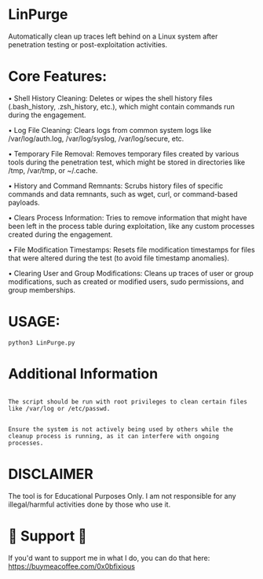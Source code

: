# LinPurge
Automatically clean up traces left behind on a Linux system after penetration testing or post-exploitation activities.

# Core Features:
• Shell History Cleaning: Deletes or wipes the shell history files (.bash_history, .zsh_history, etc.), which might contain commands run during the engagement.

• Log File Cleaning: Clears logs from common system logs like /var/log/auth.log, /var/log/syslog, /var/log/secure, etc.

• Temporary File Removal: Removes temporary files created by various tools during the penetration test, which might be stored in directories like /tmp, /var/tmp, or ~/.cache.

• History and Command Remnants: Scrubs history files of specific commands and data remnants, such as wget, curl, or command-based payloads.

• Clears Process Information: Tries to remove information that might have been left in the process table during exploitation, like any custom processes created during the engagement.

• File Modification Timestamps: Resets file modification timestamps for files that were altered during the test (to avoid file timestamp anomalies).

• Clearing User and Group Modifications: Cleans up traces of user or group modifications, such as created or modified users, sudo permissions, and group memberships.

# USAGE: 
```
python3 LinPurge.py
```

# Additional Information
```

The script should be run with root privileges to clean certain files like /var/log or /etc/passwd.
```
```

Ensure the system is not actively being used by others while the cleanup process is running, as it can interfere with ongoing processes.
```

 # DISCLAIMER
 The tool is for Educational Purposes Only. 
 I am not responsible for any illegal/harmful activities done by those who use it.

 # :beer: Support :beer:
 If you'd want to support me in what I do, you can do that here: https://buymeacoffee.com/0x0bfixious
 
